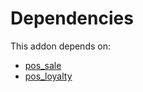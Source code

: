# Dependencies

This addon depends on:

- [pos_sale](https://github.com/bringout/oca-ocb-sale/tree/3e269fa48ad4d81d3305977a3a962b1dc0f75ef3/odoo-bringout-oca-ocb-pos_sale)
- [pos_loyalty](https://github.com/bringout/oca-ocb-pos/tree/14ee1f91a4a90fb63ee4ea81641a8d4cf0e9cff2/odoo-bringout-oca-ocb-pos_loyalty)
